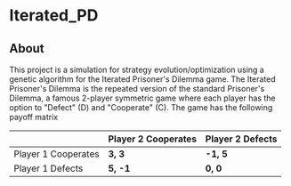 # Iterated_PD

## About
This project is a simulation for strategy evolution/optimization using a genetic algorithm for the Iterated Prisoner's Dilemma game. The Iterated Prisoner's Dilemma is the repeated version of the standard Prisoner's Dilemma, a famous 2-player symmetric game where each player has the option to "Defect" (D) and "Cooperate" (C). The game has the following payoff matrix

|                         | Player 2 Cooperates | Player 2 Defects |
|-------------------------|---------------------|------------------|
| Player 1 Cooperates |   **3, 3**          |  **-1, 5**       |
| Player 1 Defects    |   **5, -1**         |  **0, 0**        |
